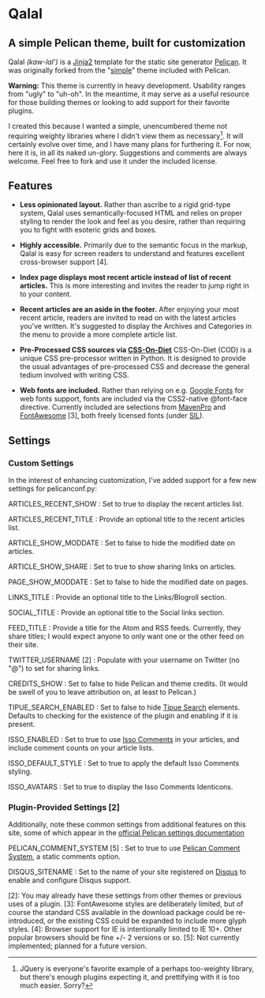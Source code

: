 # Qalal
## A simple Pelican theme, built for customization

Qalal *(kaw-lal')* is a [Jinja2](http://jinja.pocoo.org>) template for the static site generator [Pelican](http://blog.getpelican.com>). It was originally forked from the "[simple](https://github.com/getpelican/pelican/tree/master/pelican/themes/simple>)" theme included with Pelican.

**Warning:** This theme is currently in heavy development. Usability ranges from "ugly" to "uh-oh". In the meantime, it may serve as a useful resource for those building themes or looking to add support for their favorite plugins.

I created this because I wanted a simple, unencumbered theme not requiring weighty libraries where I didn't view them as necessary[^JQuery]. It will certainly evolve over time, and I have many plans for furthering it. For now, here it is, in all its naked un-glory. Suggestions and comments are always welcome. Feel free to fork and use it under the included license.

## Features

-   **Less opinionated layout.**
    Rather than ascribe to a rigid grid-type system, Qalal uses semantically-focused HTML and relies on proper styling to render the look and feel as you desire, rather than requiring you to fight with esoteric grids and boxes.

-   **Highly accessible.**
    Primarily due to the semantic focus in the markup, Qalal is easy for screen readers to understand and features excellent cross-browser support [4].

-   **Index page displays most recent article instead of list of recent articles.**
    This is more interesting and invites the reader to jump right in to your content.

-   **Recent articles are an aside in the footer.**
    After enjoying your most recent article, readers are invited to read on with the latest articles you've written. It's suggested to display the Archives and Categories in the menu to provide a more complete article list.

-   **Pre-Processed CSS sources via [CSS-On-Diet](http://www.cofoh.com/css-on-diet)**
    CSS-On-Diet (COD) is a unique CSS pre-processor written in Python. It is designed to provide the usual advantages of pre-processed CSS and decrease the general tedium involved with writing CSS.

-   **Web fonts are included.**
    Rather than relying on e.g. [Google Fonts](http://www.google.com/fonts) for web fonts support, fonts are included via the CSS2-native @font-face directive. Currently included are selections from [MavenPro](http://vissol.co.uk/mavenpro/) and [FontAwesome](http://fontawesome.io) [3], both freely licensed fonts (under [SIL](http://scripts.sil.org/cms/scripts/page.php?site_id=nrsi&id=OFL)).

## Settings

### Custom Settings

In the interest of enhancing customization, I've added support for a few new settings for pelicanconf.py:

ARTICLES_RECENT\_SHOW
:    Set to true to display the recent articles list.

ARTICLES_RECENT\_TITLE
:    Provide an optional title to the recent articles list.

ARTICLE_SHOW\_MODDATE
:    Set to false to hide the modified date on articles.

ARTICLE_SHOW\_SHARE
:    Set to true to show sharing links on articles.

PAGE_SHOW\_MODDATE
:    Set to false to hide the modified date on pages.

LINKS_TITLE
:    Provide an optional title to the Links/Blogroll section.

SOCIAL_TITLE
:    Provide an optional title to the Social links section.

FEED_TITLE
:    Provide a title for the Atom and RSS feeds. Currently, they share titles; I would expect anyone to only want one or the other feed on their site.

TWITTER_USERNAME [2]
:    Populate with your username on Twitter (no "@") to set for sharing links.

CREDITS_SHOW
:    Set to false to hide Pelican and theme credits. (It would be swell of you to leave attribution on, at least to Pelican.)

TIPUE_SEARCH\_ENABLED
:    Set to false to hide [Tipue Search](http://www.tipue.com/search/) elements. Defaults to checking for the existence of the plugin and enabling if it is present.

ISSO_ENABLED
:    Set to true to use [Isso Comments](http://posativ.org/isso/) in your articles, and include comment counts on your article lists.

ISSO_DEFAULT\_STYLE
:    Set to true to apply the default Isso Comments styling.

ISSO_AVATARS
:    Set to true to display the Isso Comments Identicons.


### Plugin-Provided Settings [2]

Additionally, note these common settings from additional features on this site, some of which appear in the [official Pelican settings documentation](http://docs.getpelican.com/en/latest/settings.html)

PELICAN\_COMMENT_SYSTEM [5]
:    Set to true to use [Pelican Comment System](https://github.com/getpelican/pelican-plugins/tree/master/pelican\_comment\_system), a static comments option.

DISQUS_SITENAME
:    Set to the name of your site registered on [Disqus](http://disqus.com) to enable and configure Disqus support.

[^JQuery]: JQuery is everyone's favorite example of a perhaps too-weighty library, but there's enough plugins expecting it, and prettifying with it is too much easier. Sorry?

[2]: You may already have these settings from other themes or previous uses of a plugin.
[3]: FontAwesome styles are deliberately limited, but of course the standard CSS available in the download package could be re-introduced, or the existing CSS could be expanded to include more glyph styles.
[4]: Browser support for IE is intentionally limited to IE 10+. Other popular browsers should be fine +/- 2 versions or so.
[5]: Not currently implemented; planned for a future version.
